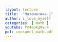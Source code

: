 ```yaml
---
layout: lecture
title:  "Математика-1"
author: i_love_myself
categories: [ math ]
youtube: Pm4epkg9yu4
pdf: conspect_math.pdf
---
```

